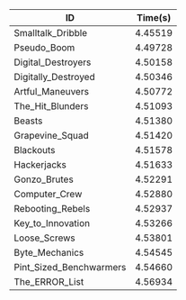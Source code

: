 |ID|Time(s)|
|-|-|
|Smalltalk_Dribble|4.45519|
|Pseudo_Boom|4.49728|
|Digital_Destroyers|4.50158|
|Digitally_Destroyed|4.50346|
|Artful_Maneuvers|4.50772|
|The_Hit_Blunders|4.51093|
|Beasts|4.51380|
|Grapevine_Squad|4.51420|
|Blackouts|4.51578|
|Hackerjacks|4.51633|
|Gonzo_Brutes|4.52291|
|Computer_Crew|4.52880|
|Rebooting_Rebels|4.52937|
|Key_to_Innovation|4.53266|
|Loose_Screws|4.53801|
|Byte_Mechanics|4.54545|
|Pint_Sized_Benchwarmers|4.54660|
|The_ERROR_List|4.56934|
